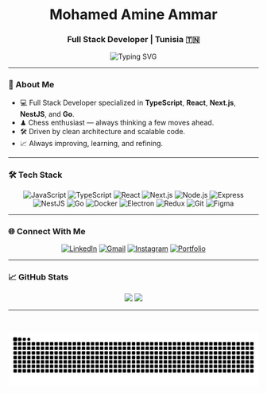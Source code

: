 <h1 align="center">Mohamed Amine Ammar</h1>
<h3 align="center">Full Stack Developer | Tunisia 🇹🇳</h3>

<div align="center">
  <img src="https://readme-typing-svg.demolab.com?font=Fira+Code&weight=500&size=22&pause=1000&color=00BFFF&center=true&vCenter=true&width=435&lines=Passionate+about+building+high-impact+solutions;Crafting+code+with+precision+and+purpose" alt="Typing SVG" />
</div>

---

### 🧠 About Me
- 💻 Full Stack Developer specialized in **TypeScript**, **React**, **Next.js**, **NestJS**, and **Go**.
- ♟ Chess enthusiast — always thinking a few moves ahead.
- 🛠️ Driven by clean architecture and scalable code.
- 📈 Always improving, learning, and refining.

---

### 🛠 Tech Stack

<div align="center">
  <img src="https://cdn.jsdelivr.net/gh/devicons/devicon/icons/javascript/javascript-original.svg" height="30" alt="JavaScript"/>
  <img src="https://cdn.jsdelivr.net/gh/devicons/devicon/icons/typescript/typescript-original.svg" height="30" alt="TypeScript"/>
  <img src="https://cdn.jsdelivr.net/gh/devicons/devicon/icons/react/react-original.svg" height="30" alt="React"/>
  <img src="https://cdn.jsdelivr.net/gh/devicons/devicon/icons/nextjs/nextjs-original.svg" height="30" alt="Next.js"/>
  <img src="https://cdn.jsdelivr.net/gh/devicons/devicon/icons/nodejs/nodejs-original.svg" height="30" alt="Node.js"/>
  <img src="https://cdn.simpleicons.org/express/000000" height="30" alt="Express" />
  <img src="https://cdn.simpleicons.org/nestjs/E0234E" height="30" alt="NestJS" />
  <img src="https://cdn.simpleicons.org/go/00ADD8" height="30" alt="Go" />
  <img src="https://cdn.simpleicons.org/docker/2496ED" height="30" alt="Docker" />
  <img src="https://cdn.jsdelivr.net/gh/devicons/devicon/icons/electron/electron-original.svg" height="30" alt="Electron" />
  <img src="https://cdn.jsdelivr.net/gh/devicons/devicon/icons/redux/redux-original.svg" height="30" alt="Redux" />
  <img src="https://cdn.jsdelivr.net/gh/devicons/devicon/icons/git/git-original.svg" height="30" alt="Git" />
  <img src="https://cdn.jsdelivr.net/gh/devicons/devicon/icons/figma/figma-original.svg" height="30" alt="Figma" />
</div>

---

### 🌐 Connect With Me

<p align="center">
  <a href="https://www.linkedin.com/in/mohamed-amine-ammar/" target="_blank"><img alt="LinkedIn" src="https://img.shields.io/badge/LinkedIn-0A66C2?style=for-the-badge&logo=linkedin&logoColor=white"></a>
  <a href="mailto:ammar.mohamdamine@gmail.com" target="_blank"><img alt="Gmail" src="https://img.shields.io/badge/Gmail-D14836?style=for-the-badge&logo=gmail&logoColor=white"></a>
  <a href="https://www.instagram.com/amine_ammr/" target="_blank"><img alt="Instagram" src="https://img.shields.io/badge/Instagram-E4405F?style=for-the-badge&logo=instagram&logoColor=white"></a>
  <a href="https://my-portfolio-next-js-one.vercel.app/" target="_blank"><img alt="Portfolio" src="https://img.shields.io/badge/Portfolio-000000?style=for-the-badge&logo=next.js&logoColor=white"></a>
</p>

---

### 📈 GitHub Stats

<div align="center">
  <img src="https://github-readme-stats.vercel.app/api?username=aminammar1&show_icons=true&theme=github_dark&hide_border=true" height="150"/>
  <img src="https://github-readme-stats.vercel.app/api/top-langs/?username=aminammar1&layout=compact&theme=github_dark&hide_border=true" height="150"/>
</div>

---

<br>

<p align="center">
  <img src="https://raw.githubusercontent.com/aminammar1/aminammar1/output/snake.svg" alt="Snake animation" />
</p>

